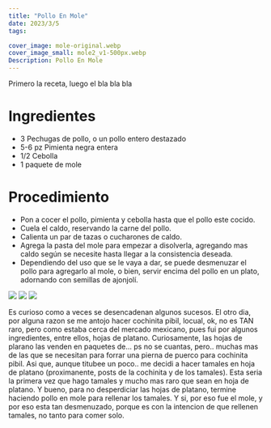 ```yaml
---
title: "Pollo En Mole"
date: 2023/3/5
tags:

cover_image: mole-original.webp
cover_image_small: mole2_v1-500px.webp
Description: Pollo En Mole
---
```


Primero la receta, luego el bla bla bla

# Ingredientes
* 3 Pechugas de pollo, o un pollo entero destazado
* 5-6 pz Pimienta negra entera
* 1/2 Cebolla
* 1 paquete de mole

# Procedimiento
* Pon a cocer el pollo, pimienta y cebolla hasta que el pollo este cocido.
* Cuela el caldo, reservando la carne del pollo.
* Calienta un par de tazas o cucharones de caldo.
* Agrega la pasta del mole para empezar a disolverla, agregando mas caldo según se necesite hasta llegar a la consistencia deseada.
* Dependiendo del uso que se le vaya a dar, se puede desmenuzar el pollo para agregarlo al mole, o bien, servir encima del pollo en un plato, adornando con semillas de ajonjolí.

[![](mole-800px.webp)](mole-original.webp)
[![](mole2_v1-800px.webp)](mole2_v1-original.webp)
[![](mole3_v1-800px.webp)](mole3_v1-original.webp)

Es curioso como a veces se desencadenan algunos sucesos. El otro dia, por alguna razon se me antojo hacer cochinita pibil, locual, ok, no es TAN raro, pero como estaba cerca del mercado mexicano, pues fui por algunos ingredientes, entre ellos, hojas de platano. Curiosamente, las hojas de plarano las venden en paquetes de... ps no se cuantas, pero.. muchas mas de las que se necesitan para forrar una pierna de puerco para cochinita pibil. Asi que, aunque titubee un poco.. me decidi a hacer tamales en hoja de platano (proximanente, posts de la cochinita y de los tamales). Esta seria la primera vez que hago tamales y mucho mas raro que sean en hoja de platano. Y bueno, para no desperdiciar las hojas de platano, termine haciendo pollo en mole para rellenar los tamales. Y si, por eso fue el mole, y por eso esta tan desmenuzado, porque es con la intencion de que rellenen tamales, no tanto para comer solo.
